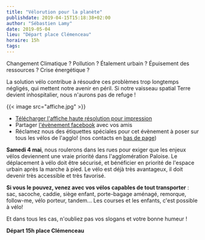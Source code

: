 ```yaml
---
title: "Vélorution pour la planète"
publishdate: 2019-04-15T15:18:38+02:00
author: "Sébastien Lamy"
date: 2019-05-04
lieu: "Départ place Clémenceau"
horaire: 15h
tags:
---
```


Changement Climatique ? Pollution ? Étalement urbain ? Épuisement des ressources ? 
Crise énergétique ? 

<!--more-->

La solution vélo contribue à résoudre ces problèmes trop 
longtemps négligés, qui mettent notre avenir en péril. Si notre vaisseau
spatial Terre devient inhospitalier, nous n'aurons pas de refuge !

{{< image src="affiche.jpg" >}}

* [Télécharger l'affiche haute résolution pour impression](affiche-hr.jpg)
* Partager <a href="https://www.facebook.com/events/843026369376497/" target="blank">l'évènement facebook</a> avec vos amis
* Réclamez nous des étiquettes spéciales pour cet évènement à poser sur tous les
vélos de l'agglo! (nos contacts en [bas de page](#footer))

**Samedi 4 mai**, nous roulerons dans les rues pour exiger que les enjeux vélos 
deviennent une vraie priorité dans l'agglomération Paloise. Le déplacement à vélo 
doit être sécurisé, et bénéficier en priorité de l'espace urbain après la marche 
à pied. Le vélo est déjà très avantageux, il doit devenir très accessible et très
favorisé.


**Si vous le pouvez, venez avec vos vélos capables de tout transporter** : sac, 
sacoche, caddie, siège enfant, porte-bagage aménagé, remorque, follow-me, 
vélo porteur, tandem... Les courses et les enfants, c'est possible à vélo!

Et dans tous les cas, n'oubliez pas vos slogans et votre bonne humeur !

**Départ 15h place Clémenceau**
